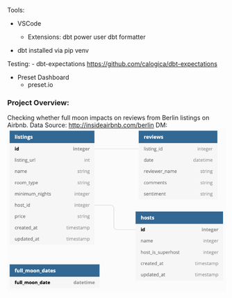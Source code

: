 Tools:

- VSCode
    - Extensions: 
        dbt power user
        dbt formatter

- dbt installed via pip venv

Testing:
    - dbt-expectations https://github.com/calogica/dbt-expectations

- Preset Dashboard
    - preset.io

### Project Overview:

Checking whether full moon impacts on reviews from Berlin listings on Airbnb.
Data Source: http://insideairbnb.com/berlin
DM:
![input schema](assets/input_schema.png)
